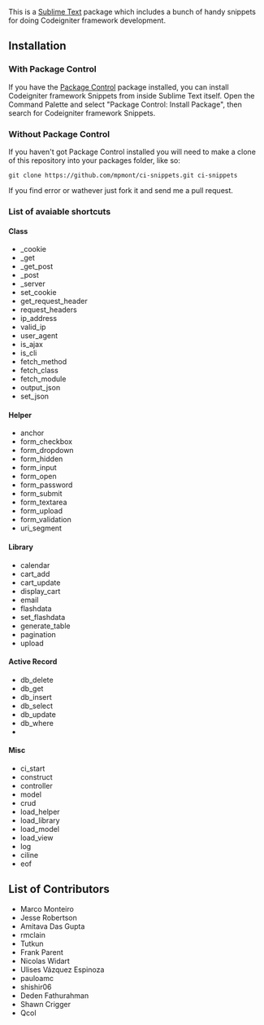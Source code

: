 This is a [Sublime Text][sublime] package which includes a bunch of handy snippets for doing Codeigniter framework development.

## Installation ##

### With Package Control ###

If you have the [Package Control][package_control] package installed, you can install Codeigniter framework Snippets from inside Sublime Text itself. Open the Command Palette and select "Package Control: Install Package", then search for Codeigniter framework Snippets.

### Without Package Control ###

If you haven't got Package Control installed you will need to make a clone of this repository into your packages folder, like so:

    git clone https://github.com/mpmont/ci-snippets.git ci-snippets


[sublime]: http://www.sublimetext.com/
[package_control]: http://wbond.net/sublime_packages/package_control

If you find error or wathever just fork it and send me a pull request.

### List of avaiable shortcuts ###


#### Class

* _cookie
* _get
* _get_post
* _post
* _server
* set_cookie
* get_request_header
* request_headers
* ip_address
* valid_ip
* user_agent
* is_ajax
* is_cli
* fetch_method
* fetch_class
* fetch_module
* output_json
* set_json

#### Helper

* anchor
* form_checkbox
* form_dropdown
* form_hidden
* form_input
* form_open
* form_password
* form_submit
* form_textarea
* form_upload
* form_validation
* uri_segment

#### Library

* calendar
* cart_add
* cart_update
* display_cart
* email
* flashdata
* set_flashdata
* generate_table
* pagination
* upload

#### Active Record

* db_delete
* db_get
* db_insert
* db_select
* db_update
* db_where
*


#### Misc

* ci_start
* construct
* controller
* model
* crud
* load_helper
* load_library
* load_model
* load_view
* log
* ciline
* eof


## List of Contributors

- Marco Monteiro
- Jesse Robertson
- Amitava Das Gupta
- rmclain
- Tutkun
- Frank Parent
- Nicolas Widart
- Ulises Vázquez Espinoza
- pauloamc
- shishir06
- Deden Fathurahman
- Shawn Crigger
- Qcol
